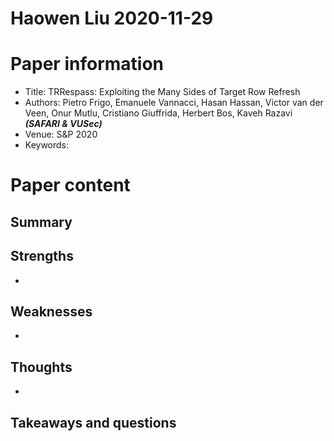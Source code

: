 # Haowen Liu  2020-11-29

# Paper information

- Title: TRRespass: Exploiting the Many Sides of Target Row Refresh
- Authors: Pietro Frigo, Emanuele Vannacci, Hasan Hassan, Victor van der Veen, Onur Mutlu, Cristiano Giuffrida, Herbert Bos, Kaveh Razavi  ***(SAFARI & VUSec)***
- Venue: S&P 2020
- Keywords: 

# Paper content

## Summary




## Strengths

- 

## Weaknesses

- 

## Thoughts
- 

## Takeaways and questions

